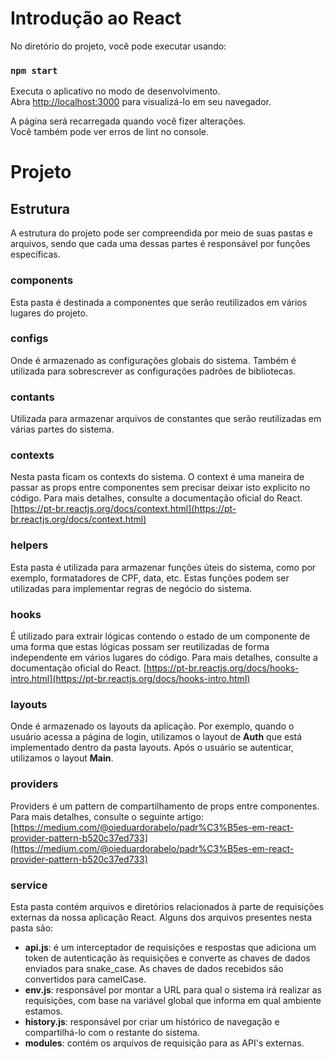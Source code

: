 # Introdução ao React

No diretório do projeto, você pode executar usando:

### `npm start`

Executa o aplicativo no modo de desenvolvimento.\
Abra [http://localhost:3000](http://localhost:3000) para visualizá-lo em seu navegador.

A página será recarregada quando você fizer alterações.\
Você também pode ver erros de lint no console.

# Projeto
## Estrutura
A estrutura do projeto pode ser compreendida por meio de suas pastas e arquivos, sendo que cada uma dessas partes é responsável por funções específicas.
### components
Esta pasta é destinada a componentes que serão reutilizados em vários lugares do projeto.
### configs
Onde é armazenado as configurações globais do sistema. Também é utilizada para sobrescrever as configurações padrões de bibliotecas.
### contants
Utilizada para armazenar arquivos de constantes que serão reutilizadas em várias partes do sistema.
### contexts
Nesta pasta ficam os contexts do sistema. O context é uma maneira de passar as props entre componentes sem precisar deixar isto explicito no código. Para mais detalhes, consulte a documentação oficial do React. [https://pt-br.reactjs.org/docs/context.html](https://pt-br.reactjs.org/docs/context.html)
### helpers
Esta pasta é utilizada para armazenar funções úteis do sistema, como por exemplo, formatadores de CPF, data, etc. Estas funções podem ser utilizadas para implementar regras de negócio do sistema.
### hooks
É utilizado para extrair lógicas contendo o estado de um componente de uma forma que estas lógicas possam ser reutilizadas de forma independente em vários lugares do código. Para mais detalhes, consulte a documentação oficial do React. [https://pt-br.reactjs.org/docs/hooks-intro.html](https://pt-br.reactjs.org/docs/hooks-intro.html)
### layouts
Onde é armazenado os layouts da aplicação. Por exemplo, quando o usuário acessa a página de login, utilizamos o layout de **Auth** que está implementado dentro da pasta layouts. Após o usuário se autenticar, utilizamos o layout **Main**.
### providers
Providers é um pattern de compartilhamento de props entre componentes.
Para mais detalhes, consulte o seguinte artigo: [https://medium.com/@oieduardorabelo/padr%C3%B5es-em-react-provider-pattern-b520c37ed733](https://medium.com/@oieduardorabelo/padr%C3%B5es-em-react-provider-pattern-b520c37ed733)
### service
Esta pasta contém arquivos e diretórios relacionados à parte de requisições externas da nossa aplicação React. Alguns dos arquivos presentes nesta pasta são:
- **api.js**: é um interceptador de requisições e respostas que adiciona um token de autenticação às requisições e converte as chaves de dados enviados para snake_case. As chaves de dados recebidos são convertidos para camelCase.
- **env.js**: responsável por montar a URL para qual o sistema irá realizar as requisições, com base na variável global que informa em qual ambiente estamos.
- **history.js**: responsável por criar um histórico de navegação e compartilhá-lo com o restante do sistema.
- **modules**: contém os arquivos de requisição para as API's externas.
